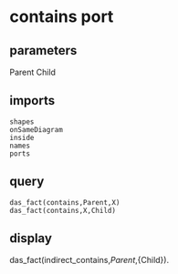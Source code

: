 # contains port
## parameters
  Parent
  Child
## imports
    shapes
    onSameDiagram
    inside
    names
    ports
## query
	das_fact(contains,Parent,X)
	das_fact(contains,X,Child)	
## display
das_fact(indirect_contains,${Parent},${Child}).
  
